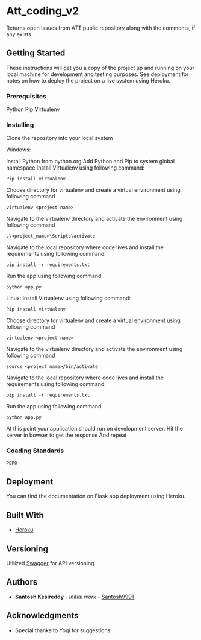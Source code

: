 
# Att_coding_v2
Returns open Issues from ATT public repository along with the comments, if any exists.

## Getting Started

These instructions will get you a copy of the project up and running on your local machine for development and testing purposes. See deployment for notes on how to deploy the project on a live system using Heroku.

### Prerequisites

Python
Pip
Virtualenv

### Installing
Clone the repository into your local system 

Windows:

Install Python from python.org
Add Python and Pip to system global namespace
Install Virtualenv using following command:

```
Pip install virtualenv
```

Choose directory for virtualenv and create a virtual environment using following command

```
virtualenv <project name>
```
Navigate to the virtualenv directory and activate the environment using following command 
```
.\<project_name>\Scripts\activate
```
Navigate to the local repository where code lives and install the requirements using following command:
```
pip install -r requirements.txt
```
Run the app using following command
```
python app.py
```
Linux:
Install Virtualenv using following command:

```
Pip install virtualenv
```

Choose directory for virtualenv and create a virtual environment using following command

```
virtualenv <project name>
```
Navigate to the virtualenv directory and activate the environment using following command 
```
source <project_name>/bin/activate
```
Navigate to the local repository where code lives and install the requirements using following command:
```
pip install -r requirements.txt
```
Run the app using following command
```
python app.py
```

At this point your application should run on development server. Hit the server in bowser to get the response
And repeat

### Coading Standards
```
PEP8 
```
## Deployment

You can find the documentation on Flask app deployment using Heroku.

## Built With

* [Heroku](http://www.Heroku.org) 

## Versioning
Utilized [Swagger](http://swagger.org/) for API versioning. 

## Authors

* **Santosh Kesireddy** - *Initial work* - [Santosh9991](https://github.com/santosh9991)

## Acknowledgments

* Special thanks to Yogi for suggestions 
